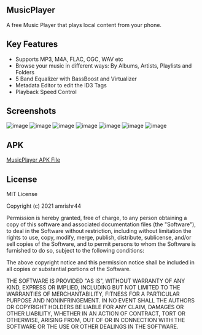 ## MusicPlayer

A free Music Player that plays local content from your phone. 

## Key Features

* Supports MP3, M4A, FLAC, OGC, WAV etc
* Browse your music in different ways: By Albums, Artists, Playlists and Folders 
* 5 Band Equalizer with BassBoost and Virtualizer
* Metadata Editor to edit the ID3 Tags
* Playback Speed Control

## Screenshots

![image](/screenshots/image6.png) 
![image](/screenshots/image5.png)
![image](/screenshots/image7.png) 
![image](/screenshots/image3.png) 
![image](/screenshots/image2.png)
![image](/screenshots/image1.png)
![image](/screenshots/image4.png)

## APK

[MusicPlayer APK File](https://github.com/amrishr44/MusicPlayer/raw/master/MusicPlayer.apk)

## License

MIT License

Copyright (c) 2021 amrishr44

Permission is hereby granted, free of charge, to any person obtaining a copy
of this software and associated documentation files (the "Software"), to deal
in the Software without restriction, including without limitation the rights
to use, copy, modify, merge, publish, distribute, sublicense, and/or sell
copies of the Software, and to permit persons to whom the Software is
furnished to do so, subject to the following conditions:

The above copyright notice and this permission notice shall be included in all
copies or substantial portions of the Software.

THE SOFTWARE IS PROVIDED "AS IS", WITHOUT WARRANTY OF ANY KIND, EXPRESS OR
IMPLIED, INCLUDING BUT NOT LIMITED TO THE WARRANTIES OF MERCHANTABILITY,
FITNESS FOR A PARTICULAR PURPOSE AND NONINFRINGEMENT. IN NO EVENT SHALL THE
AUTHORS OR COPYRIGHT HOLDERS BE LIABLE FOR ANY CLAIM, DAMAGES OR OTHER
LIABILITY, WHETHER IN AN ACTION OF CONTRACT, TORT OR OTHERWISE, ARISING FROM,
OUT OF OR IN CONNECTION WITH THE SOFTWARE OR THE USE OR OTHER DEALINGS IN THE
SOFTWARE.

